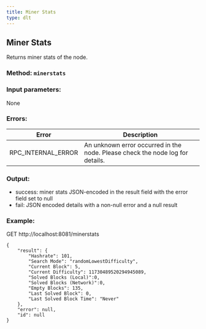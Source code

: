 ```yaml
---
title: Miner Stats
type: dlt
---
```

## Miner Stats
Returns miner stats of the node.
### Method: `minerstats`
### Input parameters:
None

### Errors:

| Error | Description |
| --- | --- |
| RPC_INTERNAL_ERROR | An unknown error occurred in the node. Please check the node log for details. |

### Output:
- success: miner stats JSON-encoded in the result field with the error field set to null
- fail: JSON encoded details with a non-null error and a null result

### Example:
GET http://localhost:8081/minerstats
```
{
	"result": {
		"Hashrate": 101,
		"Search Mode": "randomLowestDifficulty",
		"Current Block": 5,
		"Current Difficulty": 11730489520294945089,
		"Solved Blocks (Local)":0,
		"Solved Blocks (Network)":0,
		"Empty Blocks": 135,
		"Last Solved Block": 0,
		"Last Solved Block Time": "Never"
	},
	"error": null,
	"id": null
}
```